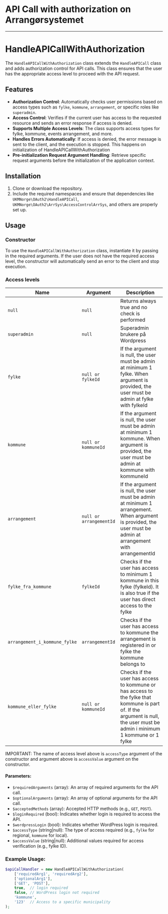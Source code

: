 # API Call with authorization on Arrangørsystemet

<hr>

# HandleAPICallWithAuthorization

The `HandleAPICallWithAuthorization` class extends the `HandleAPICall` class and adds authorization control for API calls. This class ensures that the user has the appropriate access level to proceed with the API request.

## Features

- **Authorization Control**: Automatically checks user permissions based on access types such as `fylke`, `kommune`, `arrangement`, or specific roles like `superadmin`.
- **Access Control**: Verifies if the current user has access to the requested resource and sends an error response if access is denied.
- **Supports Multiple Access Levels**: The class supports access types for fylke, kommune, events arrangement, and more.
- **Handles Errors Automatically**: If access is denied, the error message is sent to the client, and the execution is stopped. This happens on initialization of HandleAPICallWithAuthorization 
- **Pre-initialization Request Argument Handling**: Retrieve specific request arguments before the initialization of the application context.

## Installation

1. Clone or download the repository.
2. Include the required namespaces and ensure that dependencies like `UKMNorge\OAuth2\HandleAPICall`, `UKMNorge\OAuth2\ArrSys\AccessControlArrSys`, and others are properly set up.

## Usage

### Constructor

To use the `HandleAPICallWithAuthorization` class, instantiate it by passing in the required arguments. If the user does not have the required access level, the constructor will automatically send an error to the client and stop execution.

### Access levels

| Name      | Argument   | Description                |
|-----------|--------|----------------------------|
| `null` | `null` | Returns always true and no check is performed |
| `superadmin` | `null` | Superadmin brukere på Wordpress |
| `fylke` | `null or fylkeId` | If the argument is null, the user must be admin at minimum 1 fylke. When argument is provided, the user must be admin at fylke with fylkeId |
| `kommune` | `null or kommuneId` | If the argument is null, the user must be admin at minimum 1 kommune. When argument is provided, the user must be admin at kommune with kommuneId |
| `arrangement` | `null or arrangementId` | If the argument is null, the user must be admin at minimum 1 arrangement. When argument is provided, the user must be admin at arrangement with arrangementId |
| `fylke_fra_kommune` | `fylkeId` | Checks if the user has access to minimum 1 kommune in this fylke (fylkeId). It is also true if the user has direct access to the fylke
| `arrangement_i_kommune_fylke` | `arrangementId` | Checks if the user has access to kommune the arrangement is registered in or fylke the kommune belongs to
| `kommune_eller_fylke ` | `null or kommuneId` | Checks if the user has access to kommune or has access to the fylke that kommune is part of. If the argument is null, the user must be admin i minimum 1 kommune or 1 fylke | 
IMPORTANT: The name of access level above is `accessType` argument of the constructor and argument above is `accessValue` argument on the constructor.

#### Parameters:

- `$requiredArguments` (array): An array of required arguments for the API call.
- `$optionalArguments` (array): An array of optional arguments for the API call.
- `$acceptedMethods` (array): Accepted HTTP methods (e.g., `GET`, `POST`).
- `$loginRequired` (bool): Indicates whether login is required to access the API.
- `$wordpressLogin` (bool): Indicates whether WordPress login is required.
- `$accessType` (string|null): The type of access required (e.g., `fylke` for regional, `kommune` for local).
- `$accessValue` (string|null): Additional values required for access verification (e.g., fylke ID).

### Example Usage:

```php
$apiCallHandler = new HandleAPICallWithAuthorization(
    ['requiredArg1', 'requiredArg2'], 
    ['optionalArg1'], 
    ['GET', 'POST'], 
    true,  // login required
    false, // WordPress login not required
    'kommune', 
    '123'  // Access to a specific municipality
);
```
